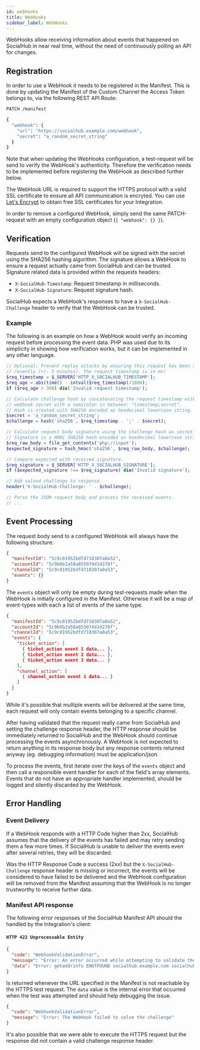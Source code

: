```yaml
---
id: webhooks
title: WebHooks
sidebar_label: WebHooks
---
```


WebHooks allow receiving information about events that happened on SocialHub in near real time, without the need of continuously polling an API for changes.

## Registration

In order to use a WebHook it needs to be registered in the Manifest. This is done by updating the Manifest of the Custom Channel the Access Token belongs to, via the following REST API Route:

```bash
PATCH /manifest

{
  "webhook": {
    "url": "https://socialhub.example.com/webhook",
    "secret": "a_random_secret_string"
  }
}
```

Note that when updating the WebHooks configuration, a test-request will be send to verify the WebHook's authenticity. Therefore the verification needs to be implemented before registering the WebHook as described further below.

The WebHook URL is required to support the HTTPS protocol with a valid SSL certificate to ensure all API communication is encryted. You can use [Let's Encrypt](https://letsencrypt.org/) to obtain free SSL certificates for your Integration.

In order to remove a configured WebHook, simply send the same PATCH-request with an empty configuration object (`{ "webhook": {} }`).

## Verification

Requests send to the configured WebHook will be signed with the secret using the SHA256 hashing algorithm.
The signature allows a WebHook to ensure a request actually came from SocialHub and can be trusted.
Signature related data is provided within the requests headers:
- `X-SocialHub-Timestamp`: Request timestamp in milliseconds.
- `X-SocialHub-Signature`: Request signature hash.

SocialHub expects a WebHook's responses to have a `X-SocialHub-Challenge` header to verify that the WebHook can be trusted.

### Example

The following is an example on how a WebHook would verify an incoming request before processing the event data.
PHP was used due to its simplicity in showing how verification works, but it can be implemented in any other language.

```php
// Optional: Prevent replay attacks by ensuring this request has been signed
// recently (+/- 5 minutes). The request timestamp is in ms!
$req_timestamp = $_SERVER['HTTP_X_SOCIALHUB_TIMESTAMP'];
$req_age = abs(time() - intval($req_timestamp)/1000);
if ($req_age > 300) die('Invalid request timestamp');

// Calculate challenge hash by concatenating the request timestamp with the
// webhook secret with a semicolon in between: "timestamp;secret".
// Hash is created with SHA256 encoded as hexdecimal lowercase string.
$secret = 'a_random_secret_string';
$challenge = hash('sha256', $req_timestamp . ';' . $secret);

// Calculate request body signature using the challenge hash as secret.
// Signature is a HMAC SHA256 hash encoded as hexdecimal lowercase string.
$req_raw_body = file_get_contents('php://input');
$expected_signature = hash_hmac('sha256', $req_raw_body, $challenge);

// Compare expected with received signature.
$req_signature = $_SERVER['HTTP_X_SOCIALHUB_SIGNATURE'];
if ($expected_signature !== $req_signature) die('Invalid signature');

// Add solved challenge to response.
header('X-SocialHub-Challenge: ' . $challenge);

// Parse the JSON request body and process the received events.
// ...
```

## Event Processing

The request body send to a configured WebHook will always have the following structure:

```json
{
  "manifestId": "5c9c01952bdfd718307a0a52",
  "accountId": "5c9b6b2a58a855074d1d278f",
  "channelId": "5c9c01952bdfd718307a0a53",
  "events": {}
}
```

The `events` object will only be empty during test-requests made when the WebHook is initially configured in the Manifest. Otherwise it will be a map of event-types with each a list of events of the same type.

```json
{
  "manifestId": "5c9c01952bdfd718307a0a52",
  "accountId": "5c9b6b2a58a855074d1d278f",
  "channelId": "5c9c01952bdfd718307a0a53",
  "events": {
    "ticket_action": [
      { ticket_action event 1 data... },
      { ticket_action event 2 data... },
      { ticket_action event 3 data... }
    ],
    "channel_action": [
      { channel_action event 1 data... }
    ]
  }
}
```

While it's possible that multiple events will be delivered at the same time, each request will only contain events belonging to a specific channel.

After having validated that the request really came from SocialHub and setting the challenge response header, the HTTP response should be immediately returned to SocialHub and the WebHook should continue processing the events asynchronously. A WebHook is not expected to return anything in its response body but any response contents returned anyway (eg. debugging information) must be application/json.

To process the events, first iterate over the keys of the `events` object and then call a responsible event handler for each of the field's array elements. Events that do not have an appropriate handler implemented, should be logged and silently discarded by the WebHook.

## Error Handling

### Event Delivery

If a WebHook responds with a HTTP Code higher than 2xx, SocialHub assumes that the delivery of the events has failed and may retry sending them a few more times. If SocialHub is unable to deliver the events even after several retries, they will be discarded.

Was the HTTP Response Code a success (2xx) but the `X-SocialHub-Challenge` response header is missing or incorrect, the events will be considered to have failed to be delivered and the WebHook configuration will be removed from the Manifest assuming that the WebHook is no longer trustworthy to receive further data.

### Manifest API response

The following error responses of the SocialHub Manifest API should the handled by the Integration's client:

#### `HTTP 422 Unprocessable Entity`

```json
{
  "code": "WebhookValidationError",
  "message": "Error: An error occurred while attempting to validate the WebHook",
  "data": "Error: getaddrinfo ENOTFOUND socialhub.example.com socialhub.example.com:443"
}
```

Is returned whenever the URL specified in the Manifest is not reachable by the HTTPS test request. The `data` value is the internal error that occurred when the test was attempted and should help debugging the issue.

```json
{
  "code": "WebhookValidationError",
  "message": "Error: The WebHook failed to solve the challenge"
}
```

It's also possible that we were able to execute the HTTPS request but the response did not contain a valid challenge response header.
